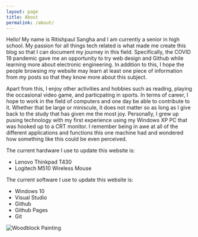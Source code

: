 ```yaml
---
layout: page
title: About
permalink: /about/
---
```


Hello! My name is Ritishpaul Sangha and I am currently a senior in high school. My passion for all things tech related is what made me create this blog so that I can document my journey in this field. Specifically, the COVID 19 pandemic gave me an opportunity to try web design and Github while learning more about electronic engineering. In addition to this, I hope the people browsing my website may learn at least one piece of information from my posts so that they know more about this subject.

Apart from this, I enjoy other activities and hobbies such as reading, playing the occasional video game, and particpating in sports. In terms of career, I hope to work in the field of computers and one day be able to contribute to it. Whether that be large or miniscule, it does not matter so as long as I give back to the study that has given me the most joy. Personally, I grew up pusing technology with my first experience using my Windows XP PC that was hooked up to a CRT monitor. I remember being in awe at all of the different applications and functions this one machine had and wondered how something like this could be even perceived.   

The current hardware I use to update this website is:
- Lenovo Thinkpad T430
- Logitech M510 Wireless Mouse  

The current software I use to update this website is:
- Windows 10
- Visual Studio 
- Github
- Github Pages
- Git

![Woodblock Painting](/ritish_blog/images/woodblockpainting.jpg)